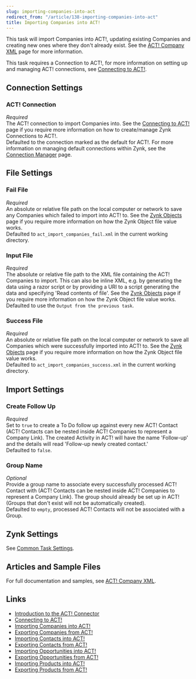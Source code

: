 ```yaml
---
slug: importing-companies-into-act
redirect_from: "/article/138-importing-companies-into-act"
title: Importing Companies into ACT!
---
```

This task will import Companies into ACT!, updating existing Companies and creating new ones where they don't already exist. See the [ACT! Company XML](act-company-xml) page for more information.

This task requires a Connection to ACT!, for more information on setting up and managing ACT! connections, see [Connecting to ACT!](connecting-to-act).

## Connection Settings  
### ACT! Connection
_Required_  
The ACT! connection to import Companies into. See the [Connecting to ACT!](connecting-to-act) page if you require more information on how to create/manage Zynk Connections to ACT!.  
Defaulted to the connection marked as the default for ACT!. For more information on managing default connections within Zynk, see the [Connection Manager](connection-manager) page.

## File Settings
### Fail File
_Required_  
An absolute or relative file path on the local computer or network to save any Companies which failed to import into ACT! to. See the [Zynk Objects](zynk-objects) page if you require more information on how the Zynk Object file value works.  
Defaulted to `act_import_companies_fail.xml` in the current working directory.  

### Input File
_Required_  
The absolute or relative file path to the XML file containing the ACT! Companies to import. This can also be inline XML, e.g. by generating the data using a razor script or by providing a URI to a script generating the data and specifying 'Read contents of file'. See the [Zynk Objects](zynk-objects) page if you require more information on how the Zynk Object file value works.  
Defaulted to use the `Output from the previous task`.

### Success File
_Required_  
An absolute or relative file path on the local computer or network to save all Companies which were successfully imported into ACT! to. See the [Zynk Objects](zynk-objects) page if you require more information on how the Zynk Object file value works.  
Defaulted to `act_import_companies_success.xml` in the current working directory.

## Import Settings  
### Create Follow Up  
_Required_  
Set to `true` to create a To Do follow up against every new ACT! Contact (ACT! Contacts can be nested inside ACT! Companies to represent a Company Link). The created Activity in ACT! will have the name 'Follow-up' and the details will read 'Follow-up newly created contact.'  
Defaulted to `false`.

### Group Name  
_Optional_  
Provide a group name to associate every successfully processed ACT! Contact with (ACT! Contacts can be nested inside ACT! Companies to represent a Company Link). The group should already be set up in ACT! (Groups that don't exist will not be automatically created).  
Defaulted to `empty`, processed ACT! Contacts will not be associated with a Group.

## Zynk Settings
See [Common Task Settings](common-task-settings).

## Articles and Sample Files
For full documentation and samples, see [ACT! Company XML](act-company-xml).

## Links
- [Introduction to the ACT! Connector](act)
- [Connecting to ACT!](connecting-to-act)
- [Importing Companies into ACT!](importing-companies-into-act)
- [Exporting Companies from ACT!](exporting-companies-from-act)
- [Importing Contacts into ACT!](importing-contacts-into-act)
- [Exporting Contacts from ACT!](exporting-contacts-from-act)
- [Importing Opportunities into ACT!](importing-opportunities-into-act)
- [Exporting Opportunities from ACT!](exporting-opportunities-from-act)
- [Importing Products into ACT!](importing-products-into-act)
- [Exporting Products from ACT!](exporting-products-from-act)